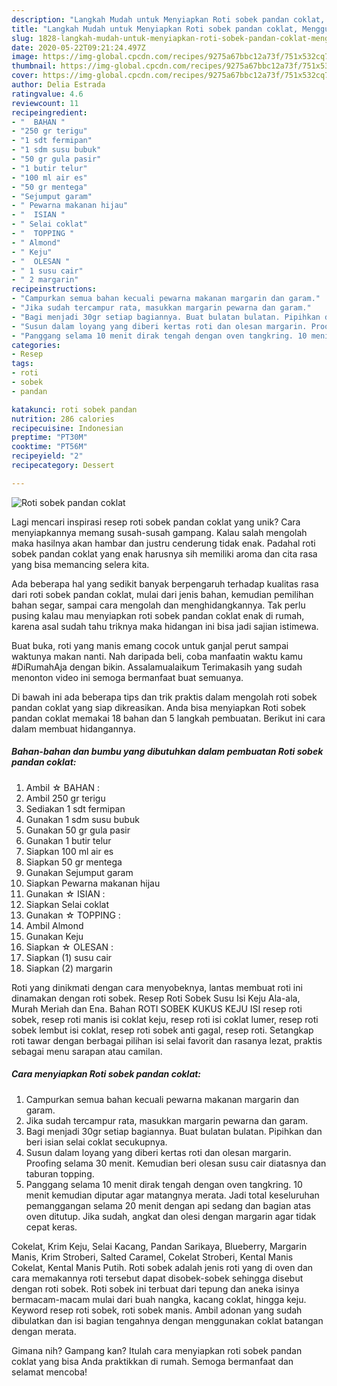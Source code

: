 ```yaml
---
description: "Langkah Mudah untuk Menyiapkan Roti sobek pandan coklat, Menggugah Selera"
title: "Langkah Mudah untuk Menyiapkan Roti sobek pandan coklat, Menggugah Selera"
slug: 1828-langkah-mudah-untuk-menyiapkan-roti-sobek-pandan-coklat-menggugah-selera
date: 2020-05-22T09:21:24.497Z
image: https://img-global.cpcdn.com/recipes/9275a67bbc12a73f/751x532cq70/roti-sobek-pandan-coklat-foto-resep-utama.jpg
thumbnail: https://img-global.cpcdn.com/recipes/9275a67bbc12a73f/751x532cq70/roti-sobek-pandan-coklat-foto-resep-utama.jpg
cover: https://img-global.cpcdn.com/recipes/9275a67bbc12a73f/751x532cq70/roti-sobek-pandan-coklat-foto-resep-utama.jpg
author: Delia Estrada
ratingvalue: 4.6
reviewcount: 11
recipeingredient:
- "  BAHAN "
- "250 gr terigu"
- "1 sdt fermipan"
- "1 sdm susu bubuk"
- "50 gr gula pasir"
- "1 butir telur"
- "100 ml air es"
- "50 gr mentega"
- "Sejumput garam"
- " Pewarna makanan hijau"
- "  ISIAN "
- " Selai coklat"
- "  TOPPING "
- " Almond"
- " Keju"
- "  OLESAN "
- " 1 susu cair"
- " 2 margarin"
recipeinstructions:
- "Campurkan semua bahan kecuali pewarna makanan margarin dan garam."
- "Jika sudah tercampur rata, masukkan margarin pewarna dan garam."
- "Bagi menjadi 30gr setiap bagiannya. Buat bulatan bulatan. Pipihkan dan beri isian selai coklat secukupnya."
- "Susun dalam loyang yang diberi kertas roti dan olesan margarin. Proofing selama 30 menit. Kemudian beri olesan susu cair diatasnya dan taburan topping."
- "Panggang selama 10 menit dirak tengah dengan oven tangkring. 10 menit kemudian diputar agar matangnya merata. Jadi total keseluruhan pemanggangan selama 20 menit dengan api sedang dan bagian atas oven ditutup. Jika sudah, angkat dan olesi dengan margarin agar tidak cepat keras."
categories:
- Resep
tags:
- roti
- sobek
- pandan

katakunci: roti sobek pandan 
nutrition: 286 calories
recipecuisine: Indonesian
preptime: "PT30M"
cooktime: "PT56M"
recipeyield: "2"
recipecategory: Dessert

---
```



![Roti sobek pandan coklat](https://img-global.cpcdn.com/recipes/9275a67bbc12a73f/751x532cq70/roti-sobek-pandan-coklat-foto-resep-utama.jpg)

Lagi mencari inspirasi resep roti sobek pandan coklat yang unik? Cara menyiapkannya memang susah-susah gampang. Kalau salah mengolah maka hasilnya akan hambar dan justru cenderung tidak enak. Padahal roti sobek pandan coklat yang enak harusnya sih memiliki aroma dan cita rasa yang bisa memancing selera kita.

Ada beberapa hal yang sedikit banyak berpengaruh terhadap kualitas rasa dari roti sobek pandan coklat, mulai dari jenis bahan, kemudian pemilihan bahan segar, sampai cara mengolah dan menghidangkannya. Tak perlu pusing kalau mau menyiapkan roti sobek pandan coklat enak di rumah, karena asal sudah tahu triknya maka hidangan ini bisa jadi sajian istimewa.

Buat buka, roti yang manis emang cocok untuk ganjal perut sampai waktunya makan nanti. Nah daripada beli, coba manfaatin waktu kamu #DiRumahAja dengan bikin. Assalamualaikum Terimakasih yang sudah menonton video ini semoga bermanfaat buat semuanya.


Di bawah ini ada beberapa tips dan trik praktis dalam mengolah roti sobek pandan coklat yang siap dikreasikan. Anda bisa menyiapkan Roti sobek pandan coklat memakai 18 bahan dan 5 langkah pembuatan. Berikut ini cara dalam membuat hidangannya.

<!--inarticleads1-->

##### Bahan-bahan dan bumbu yang dibutuhkan dalam pembuatan Roti sobek pandan coklat:

1. Ambil  ☆ BAHAN :
1. Ambil 250 gr terigu
1. Sediakan 1 sdt fermipan
1. Gunakan 1 sdm susu bubuk
1. Gunakan 50 gr gula pasir
1. Gunakan 1 butir telur
1. Siapkan 100 ml air es
1. Siapkan 50 gr mentega
1. Gunakan Sejumput garam
1. Siapkan  Pewarna makanan hijau
1. Gunakan  ☆ ISIAN :
1. Siapkan  Selai coklat
1. Gunakan  ☆ TOPPING :
1. Ambil  Almond
1. Gunakan  Keju
1. Siapkan  ☆ OLESAN :
1. Siapkan  (1) susu cair
1. Siapkan  (2) margarin


Roti yang dinikmati dengan cara menyobeknya, lantas membuat roti ini dinamakan dengan roti sobek. Resep Roti Sobek Susu Isi Keju Ala-ala, Murah Meriah dan Ena. Bahan ROTI SOBEK KUKUS KEJU ISI resep roti sobek, resep roti manis isi coklat keju, resep roti isi coklat lumer, resep roti sobek lembut isi coklat, resep roti sobek anti gagal, resep roti. Setangkap roti tawar dengan berbagai pilihan isi selai favorit dan rasanya lezat, praktis sebagai menu sarapan atau camilan. 

<!--inarticleads2-->

##### Cara menyiapkan Roti sobek pandan coklat:

1. Campurkan semua bahan kecuali pewarna makanan margarin dan garam.
1. Jika sudah tercampur rata, masukkan margarin pewarna dan garam.
1. Bagi menjadi 30gr setiap bagiannya. Buat bulatan bulatan. Pipihkan dan beri isian selai coklat secukupnya.
1. Susun dalam loyang yang diberi kertas roti dan olesan margarin. Proofing selama 30 menit. Kemudian beri olesan susu cair diatasnya dan taburan topping.
1. Panggang selama 10 menit dirak tengah dengan oven tangkring. 10 menit kemudian diputar agar matangnya merata. Jadi total keseluruhan pemanggangan selama 20 menit dengan api sedang dan bagian atas oven ditutup. Jika sudah, angkat dan olesi dengan margarin agar tidak cepat keras.


Cokelat, Krim Keju, Selai Kacang, Pandan Sarikaya, Blueberry, Margarin Manis, Krim Stroberi, Salted Caramel, Cokelat Stroberi, Kental Manis Cokelat, Kental Manis Putih. Roti sobek adalah jenis roti yang di oven dan cara memakannya roti tersebut dapat disobek-sobek sehingga disebut dengan roti sobek. Roti sobek ini terbuat dari tepung dan aneka isinya bermacam-macam mulai dari buah nangka, kacang coklat, hingga keju. Keyword resep roti sobek, roti sobek manis. Ambil adonan yang sudah dibulatkan dan isi bagian tengahnya dengan menggunakan coklat batangan dengan merata. 

Gimana nih? Gampang kan? Itulah cara menyiapkan roti sobek pandan coklat yang bisa Anda praktikkan di rumah. Semoga bermanfaat dan selamat mencoba!

